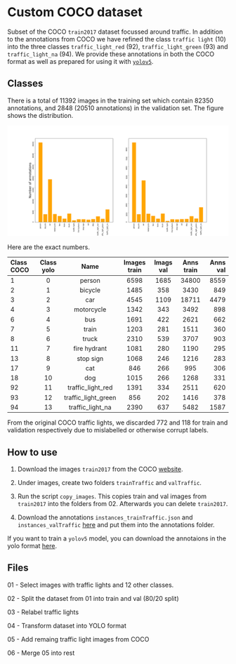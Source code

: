 # Custom COCO dataset

Subset of the COCO `train2017` dataset focussed around traffic. In addition to the annotations from COCO we have refined the class `traffic light` (10) into the three classes `traffic_light_red` (92), `traffic_light_green` (93) and `traffic_light_na` (94). We provide these annotations in both the COCO format as well as prepared for using it with [`yolov5`](https://github.com/ultralytics/yolov5).

## Classes
There is a total of 11392 images in the training set which contain 82350 annotations, and 2848 (20510 annotations) in the validation set. The figure shows the distribution.

![Train and val](Dataset.png)

Here are the exact numbers.

| Class COCO     | Class yolo | Name              | Images train | Imags val  | Anns train | Anns val  | 
|:-------------   | :------: | :-----------------: | :----------: | :--------: | :--------: | --------: | 
|  1             |  0       |  person             | 6598        | 1685         |   34800    | 8559      |
|  2             |  1       |  bicycle            | 1485        |358           |  3430      | 849       |
|  3             |  2       |  car                | 4545        |  1109        |  18711     |  4479     |
|  4             |  3       |  motorcycle         |   1342      |  343         |    3492    | 898       |
|  6             |  4       |  bus                |    1691     |  422         |   2621     | 662       |
|  7             |  5       |  train              |  1203       |   281        |  1511      | 360       |
|  8             |  6       |  truck              |  2310       |  539         |  3707      |  903      |
|  11            |  7       |  fire hydrant       | 1081        |   280        |    1190    |  295      |
|  13            |  8       |  stop sign          |  1068       |    246       |  1216      | 283       |
|  17            |  9       |  cat                |  846        |   266        | 995        | 306       |
|  18            |  10      |  dog                | 1015        |    266       | 1268       | 331       |
|  92            |  11      |  traffic_light_red  | 1391        |     334      | 2511       | 620       | 
|  93            |  12      |  traffic_light_green|  856        |    202       |  1416      |  378      |
|  94            |  13      |  traffic_light_na   |  2390       |   637        | 5482       | 1587      |

From the original COCO traffic lights, we discarded 772 and 118 for train and validation respectively due to mislabelled or otherwise corrupt labels.

## How to use
1. Download the images `train2017` from the COCO [website]().

2. Under images, create two folders `trainTraffic` and `valTraffic`.

3. Run the script `copy_images`. This copies train and val images from `train2017` into the folders from 02. Afterwards you can delete `train2017`.

4. Download the annotations `instances_trainTraffic.json` and `instances_valTraffic` [here]() and put them into the annotations folder.

If you want to train a `yolov5` model, you can download the annotaions in the yolo format [here]().


## Files
01 - Select images with traffic lights and 12 other classes.

02 - Split the dataset from 01 into train and val (80/20 split)

03 - Relabel traffic lights

04 - Transform dataset into YOLO format

05 - Add remaing traffic light images from COCO

06 - Merge 05 into rest

